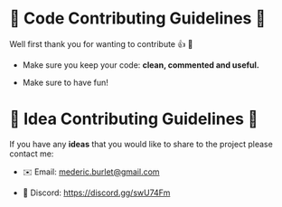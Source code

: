 # :izakaya_lantern: Code Contributing Guidelines :izakaya_lantern:

Well first thank you for wanting to contribute :+1: :tada:

 - Make sure you keep your code: **clean, commented and useful.**

 - Make sure to have fun!

# :izakaya_lantern: Idea Contributing Guidelines :izakaya_lantern:

If you have any **ideas** that you would like to share to the project please contact me:

 - :envelope: Email: [mederic.burlet@gmail.com](mederic.burlet@gmail.com)
 
 - :mount_fuji: Discord: https://discord.gg/swU74Fm
